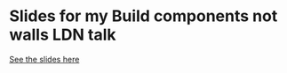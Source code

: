 # Slides for my Build components not walls LDN talk

[See the slides here](https://jagreehal.github.io/build-components-not-walls-ldn/)
